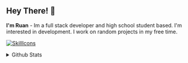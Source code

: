 Hey There! 👋
------------------
**I'm Ruan** - Im a full stack developer and high school student based. I'm interested in development. I work on random projects in my free time.

[![SkillIcons](https://skillicons.dev/icons?i=js,html,css,nodejs,vue,py,lua,mongodb,mysql)](https://skillicons.dev)<br/>
</div>

<details>
  <summary>Github Stats</summary>
  
  <a href="#">![Github stats](https://github-readme-stats.vercel.app/api?username=ruandac&theme=blueberry&count_private=true&hide_border=true&line_height=20)</a>
  <a href="#">![Top Langs](https://github-readme-stats.vercel.app/api/top-langs/?username=ruandac&layout=compact&theme=blueberry&count_private=true&hide_border=true)</a>
</details>
